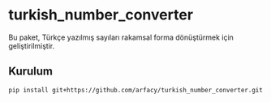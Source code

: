# turkish_number_converter

Bu paket, Türkçe yazılmış sayıları rakamsal forma dönüştürmek için geliştirilmiştir.

## Kurulum

```bash
pip install git+https://github.com/arfacy/turkish_number_converter.git
